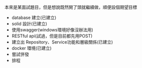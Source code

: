 
本來是某面試題目，但是想說既然開了頭就繼續做，順便設個期望目標

* database 建立(已建立)
* solid 設計(已建立)
* 使用swagger(windows環境好像沒辦法用)
* RESTful api(試過，但是目前都先用POST)
* 建立出 Repository、Service功能和層級關係(已建立)
* docker 環境(已建立)
* 嘗試併發
* 排程

